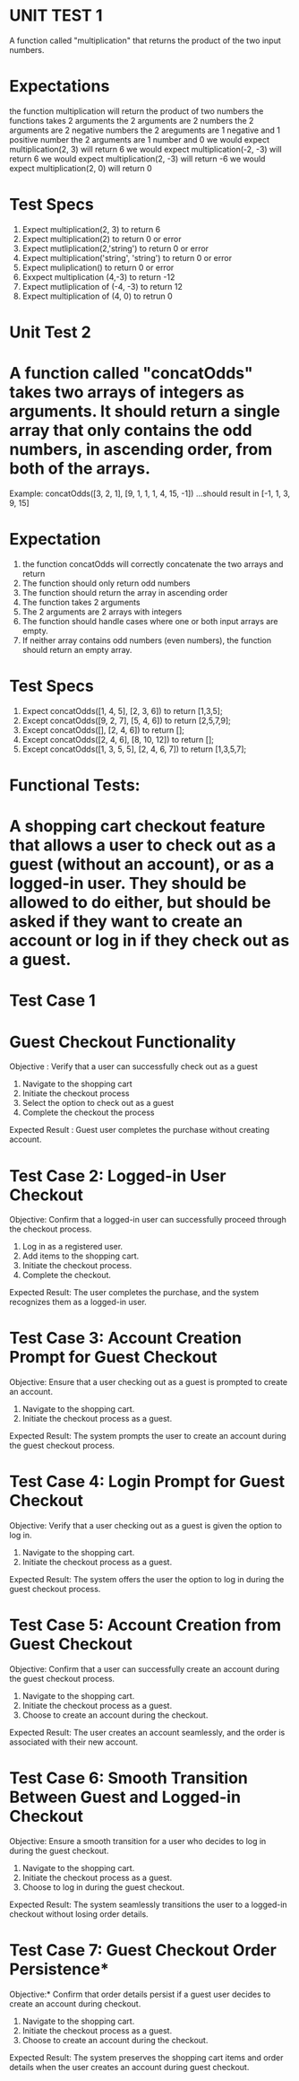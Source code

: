  # UNIT TEST 1

 A function called "multiplication" that returns the product of the two input numbers.

# Expectations

the function multiplication will return the product of two numbers
the functions takes 2 arguments 
the 2 arguments are 2 numbers
the 2 arguments are 2 negative numbers
the 2 areguments are 1 negative and 1 positive number
the 2 arguments are 1 number and 0
we would expect multiplication(2, 3) will return 6
we would expect multiplication(-2, -3) will return 6
we would expect multiplication(2, -3) will return -6
we would expect multiplication(2, 0) will return 0

# Test Specs
1. Expect multiplication(2, 3) to return 6
2. Expect multiplication(2) to return 0 or error 
3. Expect mutliplication(2,'string') to return 0 or error
4. Expect multiplication('string', 'string') to return 0 or error
5. Expect muliplication() to return 0 or error
6. Exxpect multiplication (4,-3) to return -12
7. Expect mutliplication of (-4, -3) to return 12
8. Expect multiplication of (4, 0) to retrun 0


# Unit Test 2
# A function called "concatOdds" takes two arrays of integers as arguments. It should return a single array that only contains the odd numbers, in ascending order, from both of the arrays.
Example: concatOdds([3, 2, 1], [9, 1, 1, 1, 4, 15, -1])
...should result in [-1, 1, 3, 9, 15]

# Expectation

1. the function concatOdds will correctly concatenate the two arrays and return 
2. The function should only return odd numbers
3. The function should return the array in ascending order
4. The function takes 2 arguments
5. The 2 arguments are 2 arrays with integers
6. The function should handle cases where one or both input arrays are empty.
7.  If neither array contains odd numbers (even numbers), the function should return an empty array.

# Test Specs
1. Expect concatOdds([1, 4, 5], [2, 3, 6]) to return [1,3,5];
2. Except concatOdds([9, 2, 7], [5, 4, 6]) to return [2,5,7,9];
3. Except concatOdds([], [2, 4, 6]) to return [];
4. Except concatOdds([2, 4, 6], [8, 10, 12]) to return [];
5. Except concatOdds([1, 3, 5, 5], [2, 4, 6, 7]) to return [1,3,5,7];


# Functional Tests:
# A shopping cart checkout feature that allows a user to check out as a guest (without an account), or as a logged-in user. They should be allowed to do either, but should be asked if they want to create an account or log in if they check out as a guest.

# Test Case 1
# Guest Checkout Functionality
 Objective : Verify that a user can successfully check out as a guest

 1. Navigate to the shopping cart
 2. Initiate the checkout process
 3. Select the option to check out as a guest
 4. Complete the checkout the process

Expected Result : Guest user completes the purchase without creating account.

# Test Case 2: Logged-in User Checkout
Objective: Confirm that a logged-in user can successfully proceed through the checkout process.

 1. Log in as a registered user.
 2. Add items to the shopping cart.
 3. Initiate the checkout process.
 4. Complete the checkout.

Expected Result: The user completes the purchase, and the system recognizes them as a logged-in user.


# Test Case 3: Account Creation Prompt for Guest Checkout
Objective: Ensure that a user checking out as a guest is prompted to create an account.

 1. Navigate to the shopping cart.
 2. Initiate the checkout process as a guest.

Expected Result: The system prompts the user to create an account during the guest checkout process.

# Test Case 4: Login Prompt for Guest Checkout
Objective: Verify that a user checking out as a guest is given the option to log in.

  1. Navigate to the shopping cart.
  2. Initiate the checkout process as a guest.

Expected Result: The system offers the user the option to log in during the guest checkout process.

# Test Case 5: Account Creation from Guest Checkout
Objective: Confirm that a user can successfully create an account during the guest checkout process.

  1. Navigate to the shopping cart.
  2. Initiate the checkout process as a guest.
  3. Choose to create an account during the checkout.

  Expected Result: The user creates an account seamlessly, and the order is associated with their new account.

# Test Case 6: Smooth Transition Between Guest and Logged-in Checkout
Objective: Ensure a smooth transition for a user who decides to log in during the guest checkout.

  1. Navigate to the shopping cart.
  2. Initiate the checkout process as a guest.
  3. Choose to log in during the guest checkout.

  Expected Result: The system seamlessly transitions the user to a logged-in checkout without losing order details.

# Test Case 7: Guest Checkout Order Persistence*
Objective:* Confirm that order details persist if a guest user decides to create an account during checkout.
 
  1. Navigate to the shopping cart.
  2. Initiate the checkout process as a guest.
  3. Choose to create an account during the checkout.
  
  Expected Result: The system preserves the shopping cart items and order details when the user creates an account during guest checkout.


 
 

